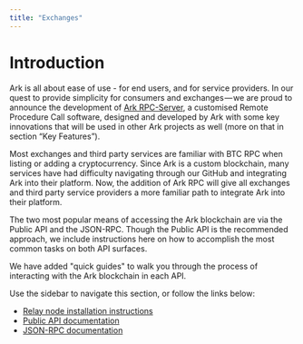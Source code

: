 ```yaml
---
title: "Exchanges"
---
```


# Introduction

Ark is all about ease of use - for end users, and for service providers. In our quest to provide simplicity for consumers and exchanges — we are proud to announce the development of [Ark RPC-Server](https://github.com/ArkEcosystem/rpc-server), a customised Remote Procedure Call software, designed and developed by Ark with some key innovations that will be used in other Ark projects as well (more on that in section “Key Features”).

Most exchanges and third party services are familiar with BTC RPC when listing or adding a cryptocurrency. Since Ark is a custom blockchain, many services have had difficulty navigating through our GitHub and integrating Ark into their platform. Now, the addition of Ark RPC will give all exchanges and third party service providers a more familiar path to integrate Ark into their platform.

The two most popular means of accessing the Ark blockchain are via the Public API and the JSON-RPC. Though the Public API is the recommended approach, we include instructions here on how to accomplish the most common tasks on both API surfaces.

We have added "quick guides" to walk you through the process of interacting with the Ark blockchain in each API.

Use the sidebar to navigate this section, or follow the links below:

* [Relay node installation instructions](/exchanges/relay.html)
* [Public API documentation](/exchanges/public-api.html)
* [JSON-RPC documentation](/exchanges/json-rpc.html)
